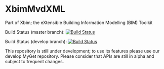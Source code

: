 # XbimMvdXML
Part of Xbim; the eXtensible Building Information Modelling (BIM) Toolkit

Build Status (master branch): [ ![Build Status](http://xbimbuilds.cloudapp.net/app/rest/builds/buildType:(id:XbimMvdXML_XbimMvdXML),branch:(name:master)/statusIcon "Build Status") ](http://xbimbuilds.cloudapp.net/project.html?projectId=XbimMvdXML&tab=projectOverview "Build Status")

Build Status (develop branch): [ ![Build Status](http://xbimbuilds.cloudapp.net/app/rest/builds/buildType:(id:XbimMvdXML_XbimMvdXML),branch:(name:develop)/statusIcon "Build Status") ](http://xbimbuilds.cloudapp.net/project.html?projectId=XbimMvdXML&tab=projectOverview "Build Status")

This repository is still under development; to use its features please use our develop MyGet repository. 
Please consider that APIs are still in alpha and subject to frequent changes.